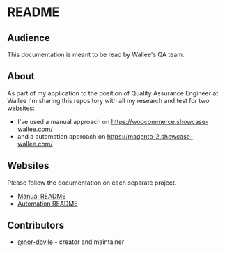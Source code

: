 # README

## Audience

This documentation is meant to be read by Wallee's QA team.

## About

As part of my application to the position of Quality Assurance Engineer at Wallee I'm sharing this repository with all my research and test for two websites:

- I've used a manual approach on https://woocommerce.showcase-wallee.com/
- and a automation approach on https://magento-2.showcase-wallee.com/

## Websites

Please follow the documentation on each separate project.

- [Manual README](manual_woocommers/README.md)
- [Automation README](automation_magento-2/README.md)

## Contributors

- [@nor-dovile](https://github.com/nor-dovile) - creator and maintainer
